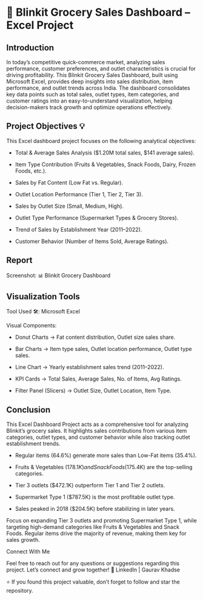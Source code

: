 # 🛒 Blinkit Grocery Sales Dashboard – Excel Project

## Introduction

In today’s competitive quick-commerce market, analyzing sales performance, customer preferences, and outlet characteristics is crucial for driving profitability. This Blinkit Grocery Sales Dashboard, built using Microsoft Excel, provides deep insights into sales distribution, item performance, and outlet trends across India.
The dashboard consolidates key data points such as total sales, outlet types, item categories, and customer ratings into an easy-to-understand visualization, helping decision-makers track growth and optimize operations effectively.

## Project Objectives 💡

This Excel dashboard project focuses on the following analytical objectives:

- Total & Average Sales Analysis ($1.20M total sales, $141 average sales).

- Item Type Contribution (Fruits & Vegetables, Snack Foods, Dairy, Frozen Foods, etc.).

- Sales by Fat Content (Low Fat vs. Regular).

- Outlet Location Performance (Tier 1, Tier 2, Tier 3).

- Sales by Outlet Size (Small, Medium, High).

- Outlet Type Performance (Supermarket Types & Grocery Stores).

- Trend of Sales by Establishment Year (2011–2022).

- Customer Behavior (Number of Items Sold, Average Ratings).

## Report

Screenshot:
📊 Blinkit Grocery Dashboard


## Visualization Tools

Tool Used 🛠️: Microsoft Excel

Visual Components:

- Donut Charts → Fat content distribution, Outlet size sales share.

- Bar Charts → Item type sales, Outlet location performance, Outlet type sales.

- Line Chart → Yearly establishment sales trend (2011–2022).

- KPI Cards → Total Sales, Average Sales, No. of Items, Avg Ratings.

- Filter Panel (Slicers) → Outlet Size, Outlet Location, Item Type.

## Conclusion

This Excel Dashboard Project acts as a comprehensive tool for analyzing Blinkit’s grocery sales. It highlights sales contributions from various item categories, outlet types, and customer behavior while also tracking outlet establishment trends.

- Regular items (64.6%) generate more sales than Low-Fat items (35.4%).

- Fruits & Vegetables ($178.1K) and Snack Foods ($175.4K) are the top-selling categories.

- Tier 3 outlets ($472.1K) outperform Tier 1 and Tier 2 outlets.

- Supermarket Type 1 ($787.5K) is the most profitable outlet type.

- Sales peaked in 2018 ($204.5K) before stabilizing in later years.

Focus on expanding Tier 3 outlets and promoting Supermarket Type 1, while targeting high-demand categories like Fruits & Vegetables and Snack Foods. Regular items drive the majority of revenue, making them key for sales growth.

Connect With Me

Feel free to reach out for any questions or suggestions regarding this project. Let’s connect and grow together!
🔗 LinkedIn | Gaurav Khadse

⭐ If you found this project valuable, don’t forget to follow and star the repository.


